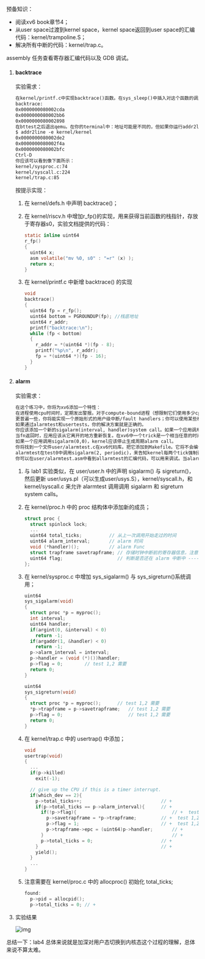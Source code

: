 预备知识：

- 阅读xv6 book章节4；
- 从user space过渡到kernel space，kernel space返回到user space的汇编代码：kernel/trampoline.S；
- 解决所有中断的代码：kernel/trap.c。

assembly 任务查看寄存器汇编代码以及 GDB 调试。

1. #### backtrace

   实验需求：

   ```markdown
   在kernel/printf.c中实现backtrace()函数。在sys_sleep()中插入对这个函数的调用，然后运行bttest，它调用sys_sleep。你的输出应该是：
   backtrace:
   0x0000000080002cda
   0x0000000080002bb6
   0x0000000080002898
   在bttest之后退出qemu。在你的terminal中：地址可能是不同的，但如果你运行addr2line -e kernel/kernel（riscv64-unknown-elf-addr2line -e kernel/kernel）并且把上面地址复制粘贴如下所示：
   $ addr2line -e kernel/kernel
   0x0000000080002de2
   0x0000000080002f4a
   0x0000000080002bfc
   Ctrl-D
   你应该可以看到像下面所示：
   kernel/sysproc.c:74
   kernel/syscall.c:224
   kernel/trap.c:85
   ```

   按提示实现：

   1. 在 kernel/defs.h 中声明 backtrace()；

   2. 在 kernel/riscv.h 中增加r_fp()的实现，用来获得当前函数的栈指针，存放于寄存器s0，实验文档提供的代码：

      ```c
      static inline uint64
      r_fp()
      {
        uint64 x;
        asm volatile("mv %0, s0" : "=r" (x) );
        return x;
      }
      ```

   3. 在 kernel/printf.c 中新增 backtrace() 的实现

      ```c
      void
      backtrace()
      {
        uint64 fp = r_fp();
        uint64 bottom = PGROUNDUP(fp); //栈底地址
        uint64 r_addr;
        printf("backtrace:\n");
        while (fp < bottom)
        {
          r_addr = *(uint64 *)(fp - 8);
          printf("%p\n", r_addr);
          fp = *(uint64 *)(fp - 16);
        }
      }
      ```

2. #### alarm

   实验需求：

   ```markdown
   在这个练习中，你将为xv6添加一个特性：
   在进程使用cpu时间时，定期发出警报。对于compute-bound进程（想限制它们使用多少cpu时间），或对于既想计算也想采取一些周期性动作的进程，这可能是有用的。
   更普遍一些，你将能实现一个原始形式的用户级中断/fault handlers；你可以使用某些相似的东西来处理在应用中的page faults。
   如果通过alarmtest和usertests，你的解决方案就是正确的。
   你应该添加一个新的sigalarm(interval, handler)system call。如果一个应用调用sigalarm(n, fn)，那么在每n ticks个cpu time（程序花费）后，kernel应该导致应用函数fn被调用。
   当fn返回时，应用应该从它离开的地方重新恢复。在xv6中一个trick是一个相当任意的时间单位，取决于硬件定时器多久生成一个中断。
   如果一个应用调用sigalarm(0,0)，kernel应该停止生成周期alarm call。
   你将找到一个文件user/alarmtest.c在xv6代码库。把它添加到Makefile。它将不会编译成功，直到你添加sigalarm和sigreturn system calls。
   alarmtest在test0中调用sigalarm(2, periodic)，来告知kernel每两个tick强制调用periodic()，然后自旋一会。
   你可以在user/alarmtest.asm中看到allarmtest的汇编代码，可以用来调试。当alarmtest生成下面输出并且usertests正确运行，你的方案就是正确的。
   ```

   1. 与 lab1 实验类似，在 user/user.h 中的声明 sigalarm() 与 sigreturn()，然后更新 user/usys.pl（可以生成user/usys.S），kernel/syscall.h，和 kernel/syscall.c 来允许 alarmtest 调用调用 sigalarm 和 sigreturn system calls。

   2. 在 kernel/proc.h 中的 proc 结构体中添加新的成员；

      ```c
      struct proc {
        struct spinlock lock;
        ...
        uint64 total_ticks;          // 从上一次调用开始走过的时间
        uint64 alarm_interval;       // alarm 时间
        void (*handler)();           // alarm Func
        struct trapframe savetrapframe; // 存储时钟中断前的寄存器信息，注意不要声明为指针形式 ---- test 1,2 需要
        uint64 flag;                    // 判断是否还在 alarm 中断中 ---- test 1,2 需要
      };
      ```

   3. 在 kernel/sysproc.c 中增加 sys_sigalarm() 与 sys_sigreturn()系统调用；

      ```c
      uint64
      sys_sigalarm(void)
      {
        struct proc *p = myproc();
        int interval;
        uint64 handler;
        if(argint(0, &interval) < 0)
          return -1;
        if(argaddr(1, &handler) < 0)
          return -1;
        p->alarm_interval = interval;
        p->handler = (void (*)())handler;
        p->flag = 0;		// test 1,2 需要
        return 0;
      }
      
      uint64
      sys_sigreturn(void)
      {
        struct proc *p = myproc();		// test 1,2 需要
        *p->trapframe = p->savetrapframe;	// test 1,2 需要
        p->flag = 0;						// test 1,2 需要
        return 0;
      }
      ```

   4. 在 kernel/trap.c 中的 usertrap() 中添加；

      ```c
      void
      usertrap(void)
      {
        ...
        if(p->killed)
          exit(-1);
      
        // give up the CPU if this is a timer interrupt.
        if(which_dev == 2){
          p->total_ticks++;								// +
          if(p->total_ticks == p->alarm_interval){		// +
            if(!p->flag){									// +  test 1,2  需要
              p->savetrapframe = *p->trapframe;			// +  test 1,2  需要
              p->flag = 1;								// +  test 1,2  需要
              p->trapframe->epc = (uint64)p->handler;		// +   
            }												// + 
            p->total_ticks = 0;							// +  
          }												// +
          yield();
        }
        ...
      }
      ```

   5. 注意需要在 kernel/proc.c 中的 allocproc() 初始化 total_ticks;

      ```c
      found:
        p->pid = allocpid();
        p->total_ticks = 0; // +
      ```

3. 实验结果

   ![img](file:///C:\Users\aisha08\AppData\Roaming\Tencent\Users\1429402802\QQ\WinTemp\RichOle\BF4_5P~521NA3AKS]7XSJ_R.png)

总结一下：lab4 总体来说就是加深对用户态切换到内核态这个过程的理解，总体来说不算太难。

